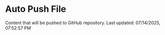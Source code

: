 # Auto Push File

Content that will be pushed to GitHub repository.
Last updated: 07/14/2025, 07:52:57 PM